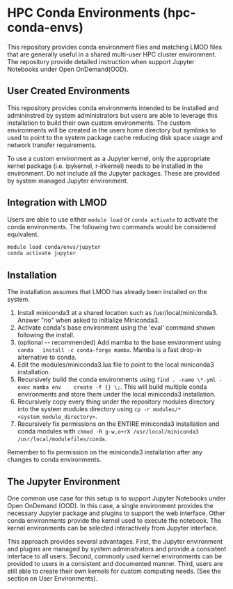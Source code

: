 # HPC Conda Environments (hpc-conda-envs)
This repository provides conda environment files and matching LMOD files that are generally useful in a shared multi-user HPC cluster environment. The repository provide detailed instruction when support Jupyter Notebooks under Open OnDemand(OOD).

## User Created Environments
This repository provides conda environments intended to be installed and admininstred by system administrators but users are able to leverage this installation to build their own custom environments. The custom environments will be created in the users home directory but symlinks to used to point to the system package cache reducing disk space usage and network transfer requirements.

To use a custom environment as a Jupyter kernel, only the appropriate kernel package (i.e. ipykernel, r-irkernel) needs to be installed in the environment. Do not include all the Jupyter packages. These are provided by system managed Jupyter environment.

## Integration with LMOD
Users are able to use either `module load` or `conda activate` to activate the conda environments. The following two commands would be considered equivalent.
```bash
module load conda/envs/jupyter 
conda activate jupyter
```

## Installation
The installation assumes that LMOD has already been installed on the system.

1. Install miniconda3 at a shared location such as /usr/local/miniconda3.
Answer "no" when asked to initialize Miniconda3.
1. Activate conda's base environment using the 'eval' command shown following
the install.
1. (optional -- recommended) Add mamba to the base environment using `conda  
install -c conda-forge mamba`. Mamba is a fast drop-in alternative to conda.
1. Edit the modules/miniconda3.lua file to point to the local miniconda3 installation.
1. Recursively build the conda environments using `find . -name \*.yml -exec mamba env   
create -f {} \;`. This will build multiple conda environments and store them under the
local miniconda3 installation.
1. Recursively copy every thing under the repository modules directory into the system 
modules directory using `cp -r modules/* <system_module_directory>`.
1. Recursively fix permissions on the ENTIRE miniconda3 installation and conda modules with
`chmod -R g-w,o+rX /usr/local/miniconda3 /usr/local/modulefiles/conda`.

Remember to fix permission on the miniconda3 installation after any changes to conda
environments.

## The Jupyter Environment
One common use case for this setup is to support Jupyter Notebooks under Open OnDemand (OOD).
In this case, a single environment provides the necessary Jupyter package and plugins to 
support the web interface. Other conda environments provide the kernel used to execute the 
notebook. The kernel environments can be selected interactively from Jupyter interface.

This approach provides several advantages. First, the Jupyter environment and plugins are managed
by system administrators and provide a consistent interface to all users. Second, commonly used
kernel environments can be provided to users in a consistent and documented manner. Third, users are 
still able to create their own kernels for custom computing needs. (See the section on User 
Environments).



